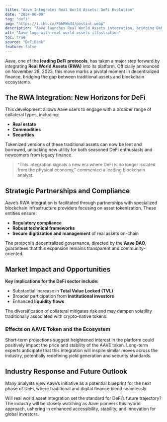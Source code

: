```yaml
---
title: "Aave Integrates Real World Assets: DeFi Evolution"
date: "2024-06-09"
tag: "defi"
img: "https://i.ibb.co/FbhRWm44/postint.webp"
description: "Aave launches Real World Assets integration, bridging DeFi and traditional finance."
alt: "Aave logo with real world assets illustration"
toc: true
source: "DeFiBank"
feature: false
---
```


Aave, one of the **leading DeFi protocols**, has taken a major step forward by integrating **Real World Assets (RWA)** into its platform. Officially announced on November 28, 2023, this move marks a pivotal moment in decentralized finance, bridging the gap between traditional assets and blockchain ecosystems.

## The RWA Integration: New Horizons for DeFi

This development allows Aave users to engage with a broader range of collateral types, including:

- **Real estate**
- **Commodities**
- **Securities**

Tokenized versions of these traditional assets can now be lent and borrowed, unlocking new utility for both seasoned DeFi enthusiasts and newcomers from legacy finance.

> "This integration signals a new era where DeFi is no longer isolated from the physical economy," commented a leading blockchain analyst.

## Strategic Partnerships and Compliance

Aave’s RWA integration is facilitated through partnerships with specialized blockchain infrastructure providers focusing on asset tokenization. These entities ensure:

- **Regulatory compliance**
- **Robust technical frameworks**
- **Secure digitization and management** of real assets on-chain

The protocol’s decentralized governance, directed by the **Aave DAO**, guarantees that this expansion remains transparent and community-oriented.

## Market Impact and Opportunities

**Key implications for the DeFi sector include:**

- Substantial increase in **Total Value Locked (TVL)**
- Broader participation from **institutional investors**
- Enhanced **liquidity flows**

The diversification of collateral mitigates risk and may dampen volatility traditionally associated with crypto-native tokens.

### Effects on AAVE Token and the Ecosystem

Short-term projections suggest heightened interest in the platform could positively impact the price and stability of the AAVE token. Long-term experts anticipate that this integration will inspire similar moves across the industry, potentially redefining yield generation and security standards.

## Industry Response and Future Outlook

Many analysts view Aave’s initiative as a potential blueprint for the next phase of DeFi, where traditional and digital finance blend seamlessly.

Will real world asset integration set the standard for DeFi’s future trajectory? The industry will be closely watching as Aave pioneers this hybrid approach, ushering in enhanced accessibility, stability, and innovation for global investors.